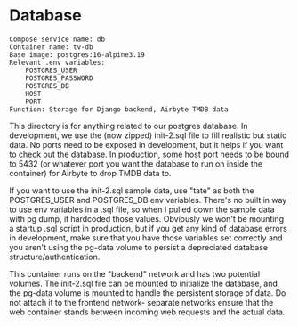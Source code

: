 # Database

```
Compose service name: db
Container name: tv-db
Base image: postgres:16-alpine3.19
Relevant .env variables:
    POSTGRES_USER
    POSTGRES_PASSWORD
    POSTGRES_DB
    HOST
    PORT
Function: Storage for Django backend, Airbyte TMDB data
```


This directory is for anything related to our postgres database. In development, we use the (now zipped) init-2.sql file to fill realistic but static data. No ports need to be exposed in development, but it helps if you want to check out the database. In production, some host port needs to be bound to 5432 (or whatever port you want the database to run on inside the container) for Airbyte to drop TMDB data to.

If you want to use the init-2.sql sample data, use "tate" as both the POSTGRES_USER and POSTGRES_DB env variables. There's no built in way to use env variables in a .sql file, so when I pulled down the sample data with pg dump, it hardcoded those values. Obviously we won't be mounting a startup .sql script in production, but if you get any kind of database errors in development, make sure that you have those variables set correctly and you aren't using the pg-data volume to persist a depreciated database structure/authentication.

This container runs on the "backend" network and has two potential volumes. The init-2.sql file can be mounted to initialize the database, and the pg-data volume is mounted to handle the persistent storage of data. Do not attach it to the frontend network- separate networks ensure that the web container stands between incoming web requests and the actual data.